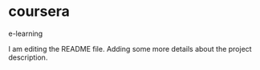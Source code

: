 # coursera
e-learning

I am editing the README file. Adding some more details about the project description.
